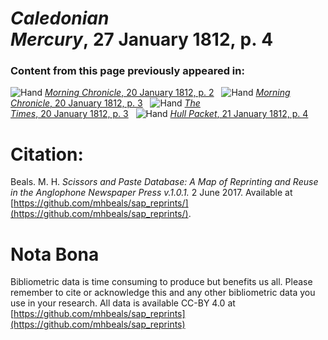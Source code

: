 # *Caledonian Mercury*, 27 January 1812, p. 4  
  
### Content from this page previously appeared in:  
![Hand](http://scissorsandpaste.net/wp-content/uploads/2017/06/smallhandpointer.png) [*Morning Chronicle*, 20 January 1812, p. 2](https://mhbeals.github.io/sap_html/Morning-Chronicle/Morning-Chronicle-20-January-1812-p-2)  
![Hand](http://scissorsandpaste.net/wp-content/uploads/2017/06/smallhandpointer.png) [*Morning Chronicle*, 20 January 1812, p. 3](https://mhbeals.github.io/sap_html/Morning-Chronicle/Morning-Chronicle-20-January-1812-p-3)  
![Hand](http://scissorsandpaste.net/wp-content/uploads/2017/06/smallhandpointer.png) [*The Times*, 20 January 1812, p. 3](https://mhbeals.github.io/sap_html/The-Times/The-Times-20-January-1812-p-3)  
![Hand](http://scissorsandpaste.net/wp-content/uploads/2017/06/smallhandpointer.png) [*Hull Packet*, 21 January 1812, p. 4](https://mhbeals.github.io/sap_html/Hull-Packet/Hull-Packet-21-January-1812-p-4)  


# Citation: 

Beals. M. H. *Scissors and Paste Database: A Map of Reprinting and Reuse in the Anglophone Newspaper Press v.1.0.1.* 2 June 2017. Available at [https://github.com/mhbeals/sap_reprints/](https://github.com/mhbeals/sap_reprints/). 

# Nota Bona

Bibliometric data is time consuming to produce but benefits us all. Please remember to cite or acknowledge this and any other bibliometric data you use in your research. All data is available CC-BY 4.0 at [https://github.com/mhbeals/sap_reprints](https://github.com/mhbeals/sap_reprints)